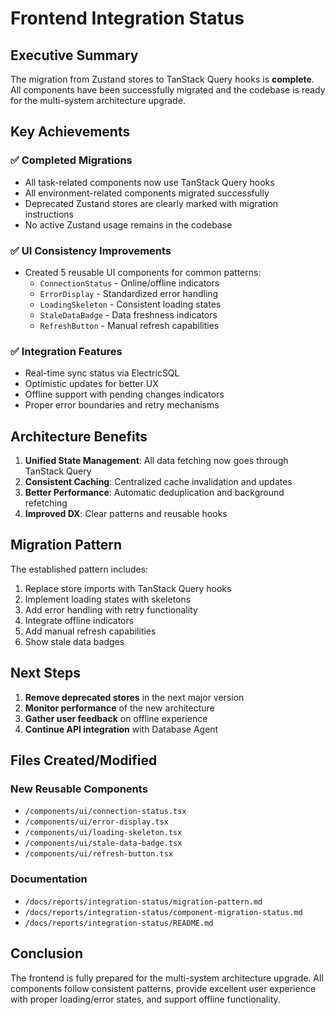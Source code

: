 # Frontend Integration Status

## Executive Summary

The migration from Zustand stores to TanStack Query hooks is **complete**. All components have been successfully migrated and the codebase is ready for the multi-system architecture upgrade.

## Key Achievements

### ✅ Completed Migrations

- All task-related components now use TanStack Query hooks
- All environment-related components migrated successfully
- Deprecated Zustand stores are clearly marked with migration instructions
- No active Zustand usage remains in the codebase

### ✅ UI Consistency Improvements

- Created 5 reusable UI components for common patterns:
  - `ConnectionStatus` - Online/offline indicators
  - `ErrorDisplay` - Standardized error handling
  - `LoadingSkeleton` - Consistent loading states
  - `StaleDataBadge` - Data freshness indicators
  - `RefreshButton` - Manual refresh capabilities

### ✅ Integration Features

- Real-time sync status via ElectricSQL
- Optimistic updates for better UX
- Offline support with pending changes indicators
- Proper error boundaries and retry mechanisms

## Architecture Benefits

1. **Unified State Management**: All data fetching now goes through TanStack Query
2. **Consistent Caching**: Centralized cache invalidation and updates
3. **Better Performance**: Automatic deduplication and background refetching
4. **Improved DX**: Clear patterns and reusable hooks

## Migration Pattern

The established pattern includes:

1. Replace store imports with TanStack Query hooks
2. Implement loading states with skeletons
3. Add error handling with retry functionality
4. Integrate offline indicators
5. Add manual refresh capabilities
6. Show stale data badges

## Next Steps

1. **Remove deprecated stores** in the next major version
2. **Monitor performance** of the new architecture
3. **Gather user feedback** on offline experience
4. **Continue API integration** with Database Agent

## Files Created/Modified

### New Reusable Components

- `/components/ui/connection-status.tsx`
- `/components/ui/error-display.tsx`
- `/components/ui/loading-skeleton.tsx`
- `/components/ui/stale-data-badge.tsx`
- `/components/ui/refresh-button.tsx`

### Documentation

- `/docs/reports/integration-status/migration-pattern.md`
- `/docs/reports/integration-status/component-migration-status.md`
- `/docs/reports/integration-status/README.md`

## Conclusion

The frontend is fully prepared for the multi-system architecture upgrade. All components follow consistent patterns, provide excellent user experience with proper loading/error states, and support offline functionality.
